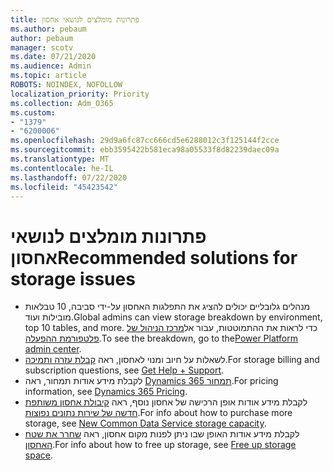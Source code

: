 ```yaml
---
title: פתרונות מומלצים לנושאי אחסון
ms.author: pebaum
author: pebaum
manager: scotv
ms.date: 07/21/2020
ms.audience: Admin
ms.topic: article
ROBOTS: NOINDEX, NOFOLLOW
localization_priority: Priority
ms.collection: Adm_O365
ms.custom:
- "1379"
- "6200006"
ms.openlocfilehash: 29d9a6fc87cc666cd5e6288012c3f125144f2cce
ms.sourcegitcommit: ebb3595422b581eca98a05533f8d82239daec09a
ms.translationtype: MT
ms.contentlocale: he-IL
ms.lasthandoff: 07/22/2020
ms.locfileid: "45423542"
---
```

# <a name="recommended-solutions-for-storage-issues"></a><span data-ttu-id="b7d3b-102">פתרונות מומלצים לנושאי אחסון</span><span class="sxs-lookup"><span data-stu-id="b7d3b-102">Recommended solutions for storage issues</span></span>

- <span data-ttu-id="b7d3b-103">מנהלים גלובליים יכולים להציג את התפלגות האחסון על-ידי סביבה, 10 טבלאות מובילות ועוד.</span><span class="sxs-lookup"><span data-stu-id="b7d3b-103">Global admins can view storage breakdown by environment, top 10 tables, and more.</span></span> <span data-ttu-id="b7d3b-104">כדי לראות את ההתמוטטות, עבור אל[מרכז הניהול של פלטפורמת ההפעלה](https://admin.powerplatform.microsoft.com/analytics/d365ce).</span><span class="sxs-lookup"><span data-stu-id="b7d3b-104">To see the breakdown, go to the[Power Platform admin center](https://admin.powerplatform.microsoft.com/analytics/d365ce).</span></span> 
- <span data-ttu-id="b7d3b-105">לשאלות על חיוב ומנוי לאחסון, ראה [קבלת עזרה ותמיכה](https://docs.microsoft.com/dynamics365/customer-engagement/admin/contact-information-microsoft-dynamics-365-online-billing-support).</span><span class="sxs-lookup"><span data-stu-id="b7d3b-105">For storage billing and subscription questions, see [Get Help + Support](https://docs.microsoft.com/dynamics365/customer-engagement/admin/contact-information-microsoft-dynamics-365-online-billing-support).</span></span>
- <span data-ttu-id="b7d3b-106">לקבלת מידע אודות תמחור, ראה [Dynamics 365 תמחור](https://dynamics.microsoft.com/pricing/).</span><span class="sxs-lookup"><span data-stu-id="b7d3b-106">For pricing information, see [Dynamics 365 Pricing](https://dynamics.microsoft.com/pricing/).</span></span>
- <span data-ttu-id="b7d3b-107">לקבלת מידע אודות אופן הרכישה של אחסון נוסף, ראה [קיבולת אחסון משותפת חדשה של שירות נתונים נפוצות](https://go.microsoft.com/fwlink/p/?linkid=2010782).</span><span class="sxs-lookup"><span data-stu-id="b7d3b-107">For info about how to purchase more storage, see [New Common Data Service storage capacity](https://go.microsoft.com/fwlink/p/?linkid=2010782).</span></span>
- <span data-ttu-id="b7d3b-108">לקבלת מידע אודות האופן שבו ניתן לפנות מקום אחסון, ראה [שחרר את שטח האחסון](https://go.microsoft.com/fwlink/p/?linkid=2011105).</span><span class="sxs-lookup"><span data-stu-id="b7d3b-108">For info about how to free up storage, see [Free up storage space](https://go.microsoft.com/fwlink/p/?linkid=2011105).</span></span>
